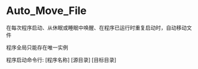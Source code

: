 # Auto_Move_File
在每次程序启动、从休眠或睡眠中唤醒、在程序已运行时重复启动时，自动移动文件

程序全局只能存在唯一实例

程序启动命令行: \[程序名称\] \[源目录\] \[目标目录\]

